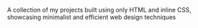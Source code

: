A collection of my projects built using only HTML and inline CSS, showcasing minimalist and efficient web design techniques
